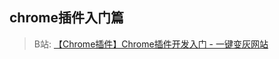 ## chrome插件入门篇

> B站: [【Chrome插件】Chrome插件开发入门 - 一键变灰网站](https://www.bilibili.com/video/BV1mC4y1b7Mi/)